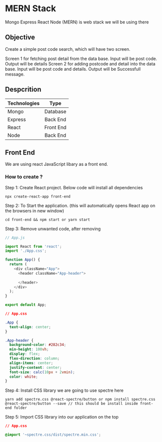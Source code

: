 # MERN Stack 

Mongo Express React Node (MERN) is web stack we will be using there

## Objective 

Create a simple post code search, which will have two screen.

Screen 1 for fetching post detail from the data base. Input will be post code. Output will be details
Screen 2 for adding postcode and detail into the data base. Input will be post code and details. Output will be Successfull message.

## Despcrition 

| Technologies  | Type          |
| ------------- |:-------------:|
| Mongo         | Database      |
| Express       | Back End      |
| React         | Front End     |
| Node          | Back End      |

## Front End 

We are using react JavaScript libary as a front end.


### How to create ?

Step 1: Create React project. Below code will install all dependencies
```
npx create-react-app front-end
```
Step 2: To Start the application. (this will automatically opens React app on the browsers in new window) 
```
cd front-end && npm start or yarn start
```
Step 3: Remove unwanted code, after removing  
```js
// App.js

import React from 'react';
import './App.css';

function App() {
  return (
    <div className="App">
      <header className="App-header">
        
      </header>
    </div>
  );
}

export default App;

```

```css
// App.css

.App {
  text-align: center;
}

.App-header {
  background-color: #282c34;
  min-height: 100vh;
  display: flex;
  flex-direction: column;
  align-items: center;
  justify-content: center;
  font-size: calc(10px + 2vmin);
  color: white;
}
```
Step 4: Install CSS library we are going to use spectre here 
```
yarn add spectre.css @react-spectre/button or npm install spectre.css @react-spectre/button --save // this should be install inside front-end folder
```
Step 5: Import CSS library into our application on the top 
```css
// App.css

@import '~spectre.css/dist/spectre.min.css';

```





